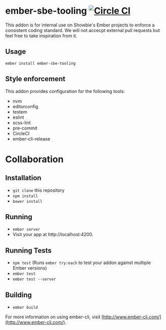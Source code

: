 # ember-sbe-tooling [![Circle CI][circleci-status]][circleci]

This addon is for internal use on Showbie's Ember projects to enforce a consistent coding standard. We will not accecpt external pull requests but feel free to take inspiration from it.

## Usage

```
ember install ember-sbe-tooling
```

## Style enforcement

This addon provides configuration for the following tools:

- nvm
- editorconfig
- testem
- eslint
- scss-lint
- pre-commit
- CircleCI
- ember-cli-release

# Collaboration

## Installation

* `git clone` this repository
* `npm install`
* `bower install`

## Running

* `ember server`
* Visit your app at http://localhost:4200.

## Running Tests

* `npm test` (Runs `ember try:each` to test your addon against multiple Ember versions)
* `ember test`
* `ember test --server`

## Building

* `ember build`

For more information on using ember-cli, visit [http://www.ember-cli.com/](http://www.ember-cli.com/).


[circleci]: https://circleci.com/gh/showbie/ember-sbe-tooling
[circleci-status]: https://circleci.com/gh/showbie/ember-sbe-tooling.svg?style=svg&circle-token=765ec6a19d3220402d1f2d3af00c7e8fab6ae7c0

